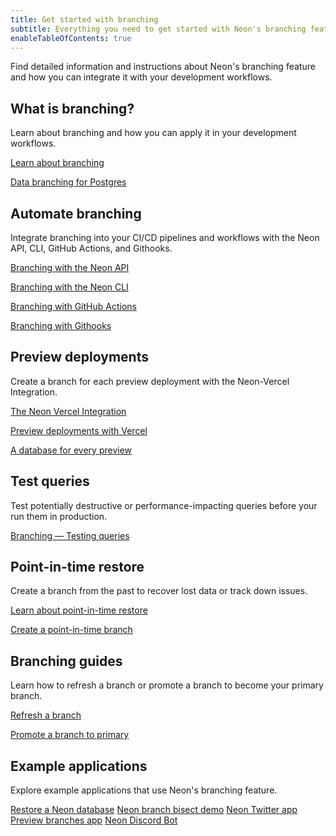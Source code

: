 ```yaml
---
title: Get started with branching
subtitle: Everything you need to get started with Neon's branching feature
enableTableOfContents: true
---
```


Find detailed information and instructions about Neon's branching feature and how you can integrate it with your development workflows.

## What is branching?

Learn about branching and how you can apply it in your development workflows.

<DetailIconCards>

<a href="/docs/introduction/branching" description="Learn about Neon's branching feature and how to use it in your development workflows" icon="branching">Learn about branching</a>

<a href="https://neon.tech/blog/database-branching-for-postgres-with-neon" description="Read about how Neon's branching feature works and what it means for your workflows" icon="split-branch">Data branching for Postgres</a>

</DetailIconCards>

## Automate branching

Integrate branching into your CI/CD pipelines and workflows with the Neon API, CLI, GitHub Actions, and Githooks.

<DetailIconCards>

<a href="/docs/guides/branching-neon-api" description="Learn how to instantly create and manage branches with the Neon API" icon="transactions">Branching with the Neon API</a>

<a href="/docs/guides/branching-neon-cli" description="Learn how to instantly create and manage branches with the Neon CLI" icon="cli">Branching with the Neon CLI</a>

<a href="/docs/guides/branching-github-actions" description="Automate branching with Neon's GitHub Actions for branching" icon="split-branch">Branching with GitHub Actions</a>

<a href="https://neon.tech/blog/automating-neon-branch-creation-with-githooks" description="Learn how to automating branch creation with Githooks" icon="split-branch">Branching with Githooks</a>

</DetailIconCards>

## Preview deployments

Create a branch for each preview deployment with the Neon-Vercel Integration.

<DetailIconCards>

<a href="/docs/guides/branching-neon-api" description="Connect your Vercel project and create a branch for each preview deployment" icon="split-branch">The Neon Vercel Integration</a>

<a href="https://neon.tech/blog/database-branching-for-postgres-with-neon" description="Read about full-stack preview deployments using the Neon Vercel Integration" icon="split-branch">Preview deployments with Vercel</a>

<a href="https://neon.tech/blog/branching-with-preview-environments" description="Create a database for every preview environment with Neon, GitHub Actions, and Vercel" icon="split-branch">A database for every preview</a>

</DetailIconCards>

## Test queries

Test potentially destructive or performance-impacting queries before your run them in production.

<DetailIconCards>

<a href="/docs/guides/branching-test-queries" description="Instantly create a branch to test queries before running them in production" icon="queries">Branching — Testing queries</a>

</DetailIconCards>

## Point-in-time restore

Create a branch from the past to recover lost data or track down issues.

<DetailIconCards>

<a href="/docs/introduction/point-in-time-restore" description="Restore data to a previous state with Neon's point-in-time restore feature" icon="invert">Learn about point-in-time restore</a>

<a href="/docs/guides/branching-pitr" description="Learn how to restore your data to previous state using Neon's branching feature" icon="screen">Create a point-in-time branch</a>

</DetailIconCards>

## Branching guides

Learn how to refresh a branch or promote a branch to become your primary branch.

<DetailIconCards>

<a href="/docs/guides/branch-refresh" description="Learn how to refresh a branch with the latest data using the Neon API" icon="split-branch">Refresh a branch</a>

<a href="/docs/guides/branch-promote" description="Promote a branch to the primary branch of your Neon project using the Neon API" icon="split-branch">Promote a branch to primary</a>

</DetailIconCards>

## Example applications

Explore example applications that use Neon's branching feature.

<DetailIconCards>
<a href="https://github.com/neondatabase/restore-neon-branch" description="A script to restore data to a previous state while preserving the connection configuration" icon="github">Restore a Neon database</a>
<a href="https://github.com/kelvich/branching_demo_bisect" description="Use Neon branching, the Neon API, and a bisect script to recover lost data" icon="github">Neon branch bisect demo</a>
<a href="https://github.com/neondatabase/neon_twitter" description="Use GitHub Actions to create and delete a branch with each pull request" icon="github">Neon Twitter app</a>
<a href="https://github.com/neondatabase/preview-branches-with-vercel" description="An application demonstrating using GitHub Actions with preview deployments in Vercel" icon="github">Preview branches app</a>
<a href="https://github.com/tinkertim/neon_branching_demo" description="Learn how to build a Discord bot while leveraging Neon branching" icon="github">Neon Discord Bot</a>
</DetailIconCards>
